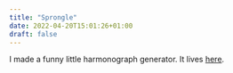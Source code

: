 ```yaml
---
title: "Sprongle"
date: 2022-04-20T15:01:26+01:00
draft: false
---
```


I made a funny little harmonograph generator. It lives [here](https://sprongle.fishlasers.co.uk).

